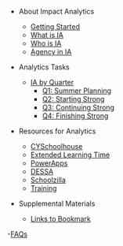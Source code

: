 <!-- _sidebar.md -->
- About Impact Analytics
    - [Getting Started](README.md)
    - [What is IA](ia_what.md)
    - [Who is IA](ia_who.md)
    - [Agency in IA](ia_agency.md)

- Analytics Tasks
    - [IA by Quarter](analyticsbyquarter.md)
        - [Q1: Summer Planning](q1.md)
        - [Q2: Starting Strong](q2.md)
        - [Q3: Continuing Strong](q3.md)
        - [Q4: Finishing Strong](q4.md)
        <!-- - [test](q_test.md) -->

- Resources for Analytics
    - [CYSchoolhouse](cysh.md)
    - [Extended Learning Time](elt.md)
    - [PowerApps](powerapps.md)
    - [DESSA](DESSA.md)
    - [Schoolzilla](Schoolzilla.md)
    - [Training](trainingcontent.md)

- Supplemental Materials
    - [Links to Bookmark](bookmarks.md)
    
-[FAQs](faq.md)
